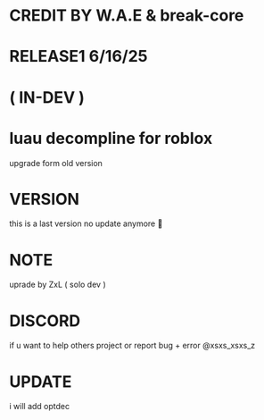 # CREDIT BY W.A.E & break-core
# RELEASE1 6/16/25
# ( IN-DEV )
# luau decompline for roblox

upgrade form old version 

# VERSION

this is a last version no update anymore 👋

# NOTE

uprade by ZxL ( solo dev )

# DISCORD

if u want to help others project or report bug + error @xsxs_xsxs_z

# UPDATE 

i will add optdec
